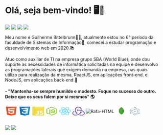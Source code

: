 # Olá, seja bem-vindo! 🖥️👋
<a href="https://linkedin.com/in/#"><img src="https://img.shields.io/badge/linkedin-0077B5.svg?style=for-the-badge&logo=linkedin&logoColor=white"></a> <a href="https://www.instagram.com/guilherme_bittelbrunn/?hl=pt-br"><img src="https://img.shields.io/badge/instagram-E4405F.svg?style=for-the-badge&logo=instagram&logoColor=white"></a> <a href="https://www.facebook.com/guilherme.bittelbrunn"><img src="https://img.shields.io/badge/facebook-0077B5.svg?style=for-the-badge&logo=facebook&logoColor=white"></a> <a href="mailto:guilherme.bitte@unifebe.edu.br"><img src="https://img.shields.io/badge/e‑mail-F13536.svg?style=for-the-badge&logo=GMail&logoColor=white"></a> 



Meu nome é Guilherme Bittelbrunn🙋‍♂️, atualmente estou no 6° período da faculdade de Sistemas de Informação🏫, comecei a estudar programação e desenvolvimento web em 2020.📚

Atuo como auxiliar de TI na empresa grupo SBA (World Blue), onde dou suporte as necessidades de informática solicitadas na equipe e desenvolvo as programações laterais que exigem demanda na empresa, nas quais utilizo para realização da mesma, ReactJS, em aplicações front-end, e NodeJS, em aplicações back-end.💼

#### - "Mantenha-se sempre humilde e modesto. Foque no sucesso do outro. Deixe que os seus falem por si mesmos" 🌎

  <img align="center" alt="Rafa-HTML" height="30" width="40" display = "inline-block" src="https://raw.githubusercontent.com/devicons/devicon/master/icons/html5/html5-original.svg"> <img align="center" alt="Rafa-CSS" height="30" width="40" display = "inline-block" src="https://raw.githubusercontent.com/devicons/devicon/master/icons/css3/css3-original.svg"> <img align="center" alt="Rafa-Js" height="30" width="40" display = "inline-block" src="https://raw.githubusercontent.com/devicons/devicon/master/icons/javascript/javascript-plain.svg"> <img align="center" alt="Rafa-HTML" height="30" width="40" display = "inline-block" src="https://raw.githubusercontent.com/devicons/devicon/master/icons/nodejs/nodejs-original.svg">
 <img align="center" alt="Rafa-HTML" height="30" width="40" display = "inline-block" src="https://raw.githubusercontent.com/devicons/devicon/master/icons/react/react-original.svg"> 
 <img align="center" alt="Rafa-HTML" height="30" width="40" display = "inline-block" src="https://raw.githubusercontent.com/devicons/devicon/master/icons/redux/redux-original.svg"> 
  <img align="center" alt="Rafa-HTML" height="30" width="40" display = "inline-block" src="https://cdn.jsdelivr.net/gh/devicons/devicon/icons/tailwindcss/tailwindcss-plain.svg"> 
 <img align="center" alt="Rafa-HTML" height="30" width="40" display = "inline-block" src="https://raw.githubusercontent.com/devicons/devicon/master/icons/mongodb/mongodb-original.svg">  <img align="center" alt="Rafa-Python" height="30" width="40"  display = "inline-block" src="https://raw.githubusercontent.com/devicons/devicon/master/icons/electron/electron-original.svg"> 


<br>

<div text-align:center>
<img height="165em" src="https://github-readme-stats.vercel.app/api/top-langs/?username=guilhermebittelbrunn&layout=compact&langs_count=7&theme=dracula"/>
<img height="165em" src="https://github-readme-stats.vercel.app/api?username=guilhermebittelbrunn&show_icons=true&theme=tokyonight&include_all_commits=true&count_private=true&hide=prs,issues,contribs"/>
</div>



